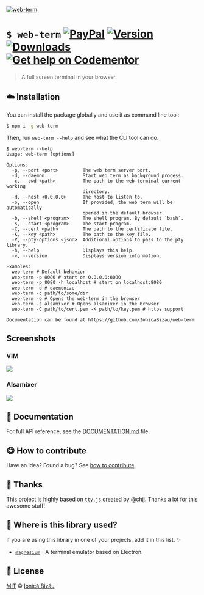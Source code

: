 [![web-term](http://i.imgur.com/3kMJhvc.png)](#)

# `$ web-term` [![PayPal](https://img.shields.io/badge/%24-paypal-f39c12.svg)][paypal-donations] [![Version](https://img.shields.io/npm/v/web-term.svg)](https://www.npmjs.com/package/web-term) [![Downloads](https://img.shields.io/npm/dt/web-term.svg)](https://www.npmjs.com/package/web-term) [![Get help on Codementor](https://cdn.codementor.io/badges/get_help_github.svg)](https://www.codementor.io/johnnyb?utm_source=github&utm_medium=button&utm_term=johnnyb&utm_campaign=github)

> A full screen terminal in your browser.

## :cloud: Installation
    
You can install the package globally and use it as command line tool:

```sh
$ npm i -g web-term
```
    

Then, run `web-term --help` and see what the CLI tool can do.

    
```
$ web-term --help
Usage: web-term [options]

Options:
  -p, --port <port>         The web term server port.                      
  -d, --daemon              Start web term as background process.          
  -c, --cwd <path>          The path to the web terminal current working   
                            directory.                                     
  -H, --host <0.0.0.0>      The host to listen to.                         
  -o, --open                If provided, the web term will be automatically
                            opened in the default browser.                 
  -b, --shell <program>     The shell program. By default `bash`.          
  -s, --start <program>     The start program.                             
  -C, --cert <path>         The path to the certificate file.              
  -K, --key <path>          The path to the key file.                      
  -P, --pty-options <json>  Additional options to pass to the pty library. 
  -h, --help                Displays this help.                            
  -v, --version             Displays version information.                  

Examples:
  web-term # Default behavior
  web-term -p 8080 # start on 0.0.0.0:8080
  web-term -p 8080 -h localhost # start on localhost:8080
  web-term -d # daemonize
  web-term -c path/to/some/dir
  web-term -o # Opens the web-term in the browser
  web-term -s alsamixer # Opens alsamixer in the browser
  web-term -C path/to/cert.pem -K path/to/key.pem # https support

Documentation can be found at https://github.com/IonicaBizau/web-term
```
    
## Screenshots
### VIM
![](http://i.imgur.com/49FTpfI.png)

### Alsamixer
![](http://i.imgur.com/rJbtLdi.jpg)

## :memo: Documentation
        
For full API reference, see the [DOCUMENTATION.md][docs] file.
            
## :yum: How to contribute
Have an idea? Found a bug? See [how to contribute][contributing].

## :cake: Thanks
This project is highly based on [`tty.js`](https://github.com/chjj/tty.js) created by [@chjj](https://github.com/chjj). Thanks a lot for this awesome stuff!

## :dizzy: Where is this library used?
If you are using this library in one of your projects, add it in this list. :sparkles:

 - [`magnesium`](https://github.com/IonicaBizau/magnesium#readme)—A terminal emulator based on Electron.

## :scroll: License
    
[MIT][license] © [Ionică Bizău][website]
    
[paypal-donations]: https://www.paypal.com/cgi-bin/webscr?cmd=_s-xclick&hosted_button_id=RVXDDLKKLQRJW
[donate-now]: http://i.imgur.com/6cMbHOC.png

[license]: http://showalicense.com/?fullname=Ionic%C4%83%20Biz%C4%83u%20%3Cbizauionica%40gmail.com%3E%20(http%3A%2F%2Fionicabizau.net)&year=2012#license-mit
[website]: http://ionicabizau.net
[contributing]: /CONTRIBUTING.md
[docs]: /DOCUMENTATION.md